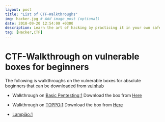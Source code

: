 ```yaml
---
layout: post
title: "List of CTF-Walkthroughs"
img: hacker.jpg # Add image post (optional)
date: 2018-09-20 12:54:00 +0300
description: Learn the art of hacking by practicing it in your own safe environment.  # Add post description (optional)
tag: [Hacker,CTF]
---
```


# CTF-Walkthrough on vulnerable boxes for beginners
The following is walkthroughs on the vulnerable boxes for absolute beginners that can be downloaded from [vulnhub](https://www.vulnhub.com)


* Walkthrough on [Basic Pentesting:1](https://innodict.in/Basic-pentesting-1-Vulnhub-Walkthrough)
Download the box from [Here](https://drive.google.com/file/d/1wkfI9cpyjouj6ox_88EqF6tKMtTHIYC1/view?usp=sharing)

* Walkthrough on [TOPPO:1](https://innodict.in)
Download the box from [Here](https://download.vulnhub.com/toppo/Toppo.zip)


* [Lampião:1](https://download.vulnhub.com/lampiao/Lampiao.zip)
